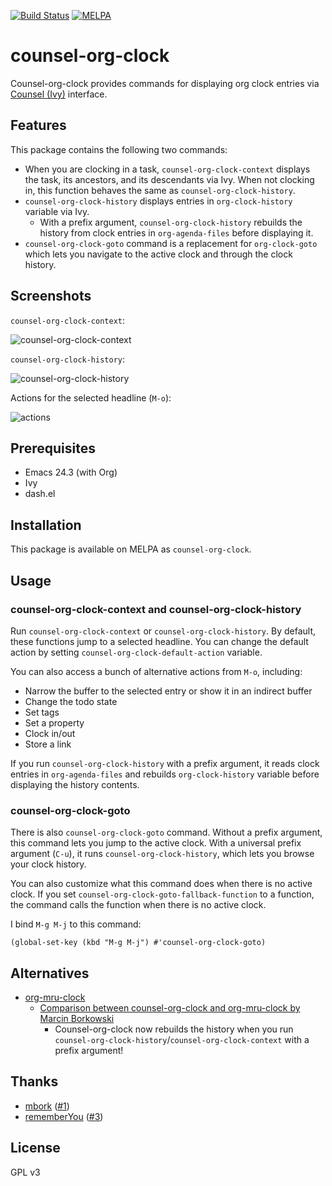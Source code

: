 [![Build Status](https://travis-ci.org/akirak/counsel-org-clock.svg?branch=master)](https://travis-ci.org/akirak/counsel-org-clock)
[![MELPA](http://melpa.milkbox.net/packages/counsel-org-clock-badge.svg)](http://melpa.milkbox.net/#/counsel-org-clock)

# counsel-org-clock

Counsel-org-clock provides commands for displaying org clock entries via [Counsel (Ivy)](https://github.com/abo-abo/swiper) interface.

## Features

This package contains the following two commands:

- When you are clocking in a task, `counsel-org-clock-context` displays the task, its ancestors, and its descendants via Ivy. When not clocking in, this function behaves the same as `counsel-org-clock-history`. 
- `counsel-org-clock-history` displays entries in `org-clock-history` variable via Ivy.
  - With a prefix argument, `counsel-org-clock-history` rebuilds the history from clock entries in `org-agenda-files` before displaying it.
- `counsel-org-clock-goto` command is a replacement for `org-clock-goto` which lets you navigate to the active clock and through the clock history.

## Screenshots

`counsel-org-clock-context`:

![counsel-org-clock-context](https://akirak.keybase.pub/Screenshots/counsel-org-clock/counsel-org-clock-context.png)

`counsel-org-clock-history`:

![counsel-org-clock-history](https://akirak.keybase.pub/Screenshots/counsel-org-clock/counsel-org-clock-history.png)

Actions for the selected headline (`M-o`):

![actions](https://akirak.keybase.pub/Screenshots/counsel-org-clock/counsel-org-clock-commands.png)

## Prerequisites

- Emacs 24.3 (with Org)
- Ivy
- dash.el

## Installation

This package is available on MELPA as `counsel-org-clock`.

## Usage

### counsel-org-clock-context and counsel-org-clock-history

Run `counsel-org-clock-context` or `counsel-org-clock-history`. By default, these functions jump to a selected headline. You can change the default action by setting `counsel-org-clock-default-action` variable. 

You can also access a bunch of alternative actions from `M-o`, including:

- Narrow the buffer to the selected entry or show it in an indirect buffer
- Change the todo state
- Set tags
- Set a property
- Clock in/out
- Store a link

If you run `counsel-org-clock-history` with a prefix argument, it reads clock entries in `org-agenda-files` and rebuilds `org-clock-history` variable before displaying the history contents. 

### counsel-org-clock-goto

There is also `counsel-org-clock-goto` command. Without a prefix argument, this command lets you jump to the active clock. With a universal prefix argument (`C-u`), it runs `counsel-org-clock-history`, which lets you browse your clock history. 

You can also customize what this command does when there is no active clock.
If you set `counsel-org-clock-goto-fallback-function` to a function, the command calls the function when there is no active clock.

I bind `M-g M-j` to this command:

``` emacs-lisp
(global-set-key (kbd "M-g M-j") #'counsel-org-clock-goto)
```

## Alternatives

- [org-mru-clock](https://github.com/unhammer/org-mru-clock)
  - [Comparison between counsel-org-clock and org-mru-clock by Marcin Borkowski](http://mbork.pl/2018-04-28_org-mru-clock)
    - Counsel-org-clock now rebuilds the history when you run `counsel-org-clock-history`/`counsel-org-clock-context` with a prefix argument!

## Thanks

- [mbork](https://github.com/mbork) ([#1](https://github.com/akirak/counsel-org-clock/pull/1))
- [rememberYou](https://github.com/rememberYou) ([#3](https://github.com/akirak/counsel-org-clock/pull/3))

## License

GPL v3
